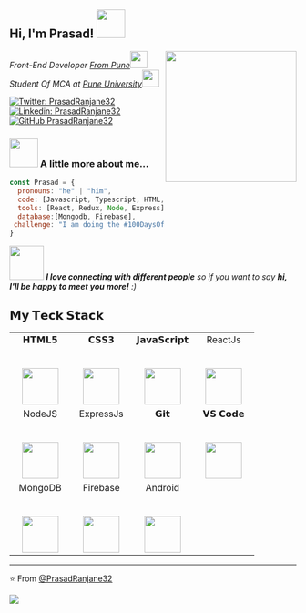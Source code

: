 <h2> Hi, I'm Prasad! <img src="https://media.giphy.com/media/LCdQfRfK3KfV2ykuwb/giphy.gif" width="50"></h2>
<img align='right' src="https://media.giphy.com/media/5i9nl3Y4JDRgcZW64M/giphy.gif" width="230">

<p><em>Front-End Developer <a href="https://www.google.com/maps/d/u/0/viewer?mid=1L_Lje1sw3gbh7Qvt1uCGzZgw_VA&hl=en_US&ll=18.44603916049767%2C73.89941228922515&z=18" target="_blank">From Pune</a><img src="https://media.giphy.com/media/fYSnHlufseco8Fh93Z/giphy.gif" width="30"></br>Student Of MCA at <a href="http://www.unipune.ac.in/">Pune University</a><img src="https://media.giphy.com/media/WUlplcMpOCEmTGBtBW/giphy.gif" width="30"> 
</em></p>

[![Twitter: PrasadRanjane32](https://img.shields.io/twitter/follow/PrasadRanjane32?style=social)](https://twitter.com/PrasadRanjane32)
[![Linkedin: PrasadRanjane32](https://img.shields.io/badge/-PrasadRanjane32-blue?style=flat-square&logo=Linkedin&logoColor=white&link=https://www.linkedin.com/in/PrasadRanjane32/)](https://www.linkedin.com/in/PrasadRanjane32/)
[![GitHub PrasadRanjane32](https://img.shields.io/github/followers/PrasadRanjane32?label=follow&style=social)](https://github.com/PrasadRanjane32)


### <img src="https://media.giphy.com/media/zbMRZx113HKBkeCwrm/giphy.gif" width="50"> A little more about me...  

```javascript
const Prasad = {
  pronouns: "he" | "him",
  code: [Javascript, Typescript, HTML, CSS, Python, Java],
  tools: [React, Redux, Node, Express],
  database:[Mongodb, Firebase],
 challenge: "I am doing the #100DaysOfCode challenge focused on react and typescript"
}
```

<img src="https://media.giphy.com/media/LnQjpWaON8nhr21vNW/giphy.gif" width="60"> <em><b>I love connecting with different people</b> so if you want to say <b>hi, I'll be happy to meet you more!</b> :)</em>
## 𝗠𝘆 𝗧𝗲𝗰𝗸 𝗦𝘁𝗮𝗰𝗸

<table>
  <tbody>
    <tr valign="top">
      <td width="25%" align="center">
        <span>𝗛𝗧𝗠𝗟𝟱</span><br><br><br>
        <img height="64px" src="https://cdn.svgporn.com/logos/html-5.svg">
      </td>
      <td width="25%" align="center">
        <span>𝗖𝗦𝗦𝟯</span><br><br><br>
        <img height="64px" src="https://cdn.svgporn.com/logos/css-3.svg">
      </td>
      <td width="25%" align="center">
        <span>𝗝𝗮𝘃𝗮𝗦𝗰𝗿𝗶𝗽𝘁</span><br><br><br>
        <img height="64px" src="https://cdn.svgporn.com/logos/javascript.svg">
      </td>
      <td width="25%" align="center">
        <span>ReactJs</span><br><br><br>
        <img height="64px" src="https://cdn.svgporn.com/logos/react.svg">
      </td>
    </tr>
    <tr valign="top">
      <td width="25%" align="center">
        <span>NodeJS</span><br><br><br>
        <img height="64px" src="https://cdn.svgporn.com/logos/nodejs.svg">
      </td>
      <td width="25%" align="center">
        <span>ExpressJs</span><br><br><br>
        <img height="64px" src="https://cdn.svgporn.com/logos/express.svg">
      </td>
      <td width="25%" align="center">
        <span>𝗚𝗶𝘁</span><br><br><br>
        <img height="64px" src="https://cdn.svgporn.com/logos/git-icon.svg">
      </td>
      <td width="25%" align="center">
        <span>𝗩𝗦 𝗖𝗼𝗱𝗲</span><br><br><br>
        <img height="64px" src="https://cdn.svgporn.com/logos/visual-studio-code.svg">
      </td>
    </tr>
    <tr valign="top">
      <td width="25%" align="center">
        <span>MongoDB</span><br><br><br>
        <img height="64px" src="https://cdn.svgporn.com/logos/mongodb.svg">
      </td>
      <td width="25%" align="center">
        <span>Firebase</span><br><br><br>
        <img height="64px" src="https://cdn.svgporn.com/logos/firebase.svg">
      </td>
      <td width="25%" align="center">
        <span>Android</span><br><br><br>
        <img height="64px" src="https://cdn.svgporn.com/logos/android.svg">
      </td>
    </tr>
  </tbody>
</table>

---

⭐️ From [@PrasadRanjane32](https://github.com/PrasadRanjane32)

<!--- <a href="https://github.com/AnyTechie03/Logica_React">
  <img align="left" src="https://github-readme-stats.vercel.app/api/pin/?username=AnyTechie03&repo=Logica_React" />
</a> --->

<a href="https://github.com/PrasadRanjane32/D-Map2">
  <img align="left" src="https://github-readme-stats.vercel.app/api/pin/?username=PrasadRanjane32&repo=D-Map2" />
</a>
